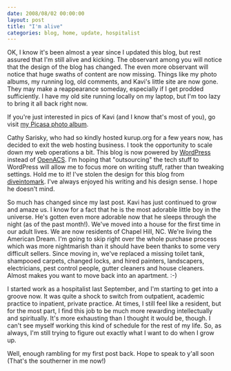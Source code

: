 ```yaml
---
date: 2008/08/02 00:00:00
layout: post
title: "I'm alive"
categories: blog, home, update, hospitalist
---
```


OK, I know it's been almost a year since I updated this blog, but rest assured that I'm still alive and kicking. The observant among you will notice that the design of the blog has changed. The even more observant will notice that huge swaths of content are now missing. Things like my photo albums, my running log, old comments, and Kavi's little site are now gone. They may make a reappearance someday, especially if I get prodded sufficiently. I have my old site running locally on my laptop, but I'm too lazy to bring it all back right now.

If you're just interested in pics of Kavi (and I know that's most of you), go visit [my Picasa photo album](http://picasaweb.google.com/vvkurup).

Cathy Sarisky, who had so kindly hosted kurup.org for a few years now, has decided to exit the web hosting business. I took the opportunity to scale down my web operations a bit. This blog is now powered by [WordPress](http://wordpress.org) instead of [OpenACS](http://www.openacs.org). I'm hoping that "outsourcing" the tech stuff to WordPress will allow me to focus more on writing stuff, rather than tweaking settings. Hold me to it! I've stolen the design for this blog from [diveintomark](http://diveintomark.org). I've always enjoyed his writing and his design sense. I hope he doesn't mind.

So much has changed since my last post. Kavi has just continued to grow and amaze us. I know for a fact that he is the most adorable little boy in the universe. He's gotten even more adorable now that he sleeps through the night (as of the past month!). We've moved into a house for the first time in our adult lives. We are now residents of Chapel Hill, NC. We're living the American Dream. I'm going to skip right over the whole purchase process which was more nightmarish than it should have been thanks to some very difficult sellers. Since moving in, we've replaced a missing toilet tank, shampooed carpets, changed locks, and hired painters, landscapers, electricians, pest control people, gutter cleaners and house cleaners. Almost makes you want to move back into an apartment. :-)

I started work as a hospitalist last September, and I'm starting to get into a groove now. It was quite a shock to switch from outpatient, academic practice to inpatient, private practice. At times, I still feel like a resident, but for the most part, I find this job to be much more rewarding intellectually and spiritually. It's more exhausting than I thought it would be, though. I can't see myself working this kind of schedule for the rest of my life. So, as always, I'm still trying to figure out exactly what I want to do when I grow up.

Well, enough rambling for my first post back. Hope to speak to y'all soon (That's the southerner in me now!)
